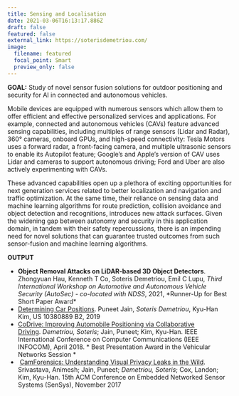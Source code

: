 ```yaml
---
title: Sensing and Localisation
date: 2021-03-06T16:13:17.886Z
draft: false
featured: false
external_link: https://soterisdemetriou.com/
image:
  filename: featured
  focal_point: Smart
  preview_only: false
---
```

**GOAL:** Study of novel sensor fusion solutions for outdoor positioning and security for AI in connected and autonomous vehicles.

Mobile devices are equipped with numerous sensors which allow them to offer efficient and effective personalized services and applications. For example, connected and autonomous vehicles (CAVs) feature advanced sensing capabilities, including multiples of range sensors (Lidar and Radar), 360° cameras, onboard GPUs, and high-speed connectivity: Tesla Motors uses a forward radar, a front-facing camera, and multiple ultrasonic sensors to enable its Autopilot feature; Google’s and Apple’s version of CAV uses Lidar and cameras to support autonomous driving; Ford and Uber are also actively experimenting with CAVs.

These advanced capabilities open up a plethora of exciting opportunities for next generation services related to better localization and navigation and traffic optimization. At the same time, their reliance on sensing data and machine learning algorithms for route prediction, collision avoidance and object detection and recognitions, introduces new attack surfaces. Given the widening gap between autonomy and security in this application domain, in tandem with their safety repercussions, there is an impending need for novel solutions that can guarantee trusted outcomes from such sensor-fusion and machine learning algorithms.

**OUTPUT**

* **Object Removal Attacks on LiDAR-based 3D Object Detectors**. Zhongyuan Hau, Kenneth T Co, Soteris Demetriou, Emil C Lupu, *Third International Workshop on Automotive and Autonomous Vehicle Security (AutoSec) - co-located with NDSS*, 2021, \*Runner-Up for Best Short Paper Award\*
* [Determining Car Positions](https://patents.google.com/patent/US10380889B2/en). Puneet Jain, *Soteris Demetriou*, Kyu-Han Kim, US 10380889 B2, 2019
* [CoDrive: Improving Automobile Positioning via Collaborative Driving](https://ieeexplore.ieee.org/document/8486281). *Demetriou, Soteris*; Jain, Puneet; Kim, Kyu-Han. IEEE International Conference on Computer Communications (IEEE INFOCOM), April 2018. \* Best Presentation Award in the Vehicular Networks Session \*
*  [CamForensics: Understanding Visual Privacy Leaks in the Wild](https://users.cs.duke.edu/~animeshs/project/camforensics/camforensics.pdf). Srivastava, Animesh; Jain, Puneet; *Demetriou, Soteris*; Cox, Landon; Kim, Kyu-Han. 15th ACM Conference on Embedded Networked Sensor Systems (SenSys), November 2017